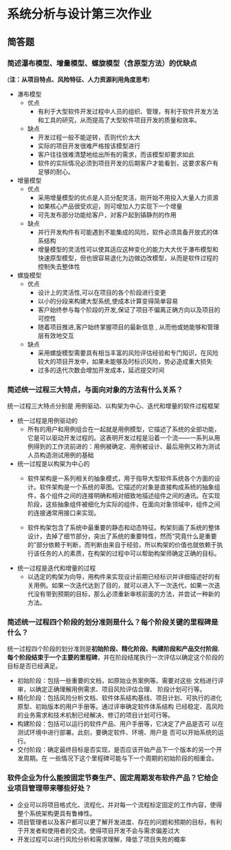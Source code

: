 # 系统分析与设计第三次作业

## 简答题

### 简述瀑布模型、增量模型、螺旋模型（含原型方法）的优缺点 
(**注：从项目特点、风险特征、人力资源利用角度思考**)
* 瀑布模型
    * 优点
        * 有利于大型软件开发过程中人员的组织、管理，有利于软件开发方法和工具的研究，从而提高了大型软件项目开发的质量和效率。
    * 缺点
        * 开发过程一般不能逆转，否则代价太大
        * 实际的项目开发很难严格按该模型进行
        * 客户往往很难清楚地给出所有的需求，而该模型却要求如此
        * 软件的实际情况必须到项目开发的后期客户才能看到，这要求客户有足够的耐心。 
* 增量模型
    * 优点
        * 采用增量模型的优点是人员分配灵活，刚开始不用投入大量人力资源
        * 如果核心产品很受欢迎，则可增加人力实现下一个增量
        * 可先发布部分功能给客户，对客户起到镇静剂的作用
    * 缺点
        * 并行开发构件有可能遇到不能集成的风险，软件必须具备开放式的体系结构
        * 增量模型的灵活性可以使其适应这种变化的能力大大优于瀑布模型和快速原型模型，但也很容易退化为边做边改模型，从而是软件过程的控制失去整体性
* 螺旋模型
    * 优点
        * 设计上的灵活性,可以在项目的各个阶段进行变更
        * 以小的分段来构建大型系统,使成本计算变得简单容易
        * 客户始终参与每个阶段的开发,保证了项目不偏离正确方向以及项目的可控性
        * 随着项目推进,客户始终掌握项目的最新信息 , 从而他或她能够和管理层有效地交互
    * 缺点
        * 采用螺旋模型需要具有相当丰富的风险评估经验和专门知识，在风险较大的项目开发中，如果未能够及时标识风险，势必造成重大损失
        * 过多的迭代次数会增加开发成本，延迟提交时间

### 简述统一过程三大特点，与面向对象的方法有什么关系？
统一过程三大特点分别是 用例驱动、以构架为中心、迭代和增量的软件过程框架
* 统一过程是用例驱动的
    * 所有的用户和用例组合在一起就是用例模型，它描述了系统的全部功能，它是可以驱动开发过程的。这表明开发过程是沿着一个流——一系列从用例得到的工作流前进的：用例被确定、用例被设计、最后用例又称为测试人员构造测试用例的基础
* 统一过程是以构架为中心的
    * 软件架构是一系列相关的抽象模式，用于指导大型软件系统各个方面的设计。软件架构是一个系统的草图。它描述的对象是直接构成系统的抽象组件，各个组件之间的连接明确和相对细致地描述组件之间的通讯。在实现阶段，这些抽象组件被细化为实际的组件，在面向对象领域中，组件之间的连接通常用接口来实现。
    
    * 软件构架包含了系统中最重要的静态和动态特征。构架刻画了系统的整体设计，去掉了细节部分，突出了系统的重要特性，然而“究竟什么是重要的”部分依赖于判断，而判断由来自于经验，所以构架的价值也就依赖于执行该任务的人的素质，在构架的过程中可以帮助构架师确定正确的目标。
* 统一过程是迭代和增量的过程
    * 以选定的构架为向导，用构件来实现设计前期已经标识并详细描述好的有关用例。如果一次迭代达到了目的，就可以进入下一次迭代，如果一次迭代没有带到预期的目标，那么必须重新审核前面的方法，并尝试一种新的方法。
    
### 简述统一过程四个阶段的划分准则是什么？每个阶段关键的里程碑是什么？
统一过程四个阶段的划分准则是**初始阶段、精化阶段、构建阶段和产品交付阶段. 每个阶段结束于一个主要的里程碑**，并在阶段结尾执行一次评估以确定这个阶段的目标是否已经满足。 
* 初始阶段：包括一些重要的文档，如原始业务案例等。需要对这些 文档进行评审，以确定正确理解用例需求、项目风险评估合理、 阶段计划可行等。 
* 精化阶段：包括风险分析文档、软件体系结构基线、项目计划、可执行的进化原型、初始版本的用户手册等。通过评审确定软件体系结构 已经稳定、高风险的业务需求和技术机制已经解决、修订的项目计划可行等。 
* 构建阶段：包括可以运行的软件产品、用户手册等，它决定了产品是否可 以在测试环境中进行部署。此刻，要确定软件、环境、用户是 否可以开始系统的运行。 
* 交付阶段：确定最终目标是否实现，是否应该开始产品下一个版本的另一个开发周期。在 一些情况下这个里程碑可能与下一个周期的初始阶段的相重合。

### 软件企业为什么能按固定节奏生产、固定周期发布软件产品？它给企业项目管理带来哪些好处？
* 企业可以将项目格式化、流程化，并对每一个流程标定固定的工作内容，使得整个系统架构更具有鲁棒性。
* 项目管理者以及客户都可以更了解开发进度、存在的问题和预期的目标，有利于开发者和使用者的交流，使得项目开发不会与需求偏差过大
* 开发过程可以进行风险分析和需求理解，降低了项目失败的概率
